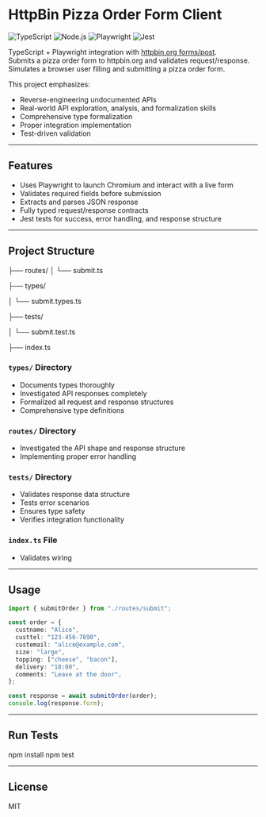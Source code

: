 # HttpBin Pizza Order Form Client
![TypeScript](https://img.shields.io/badge/TypeScript-deepskyblue)
![Node.js](https://img.shields.io/badge/Node.js-green)
![Playwright](https://img.shields.io/badge/Play-wright-red?labelColor=green)
![Jest](https://img.shields.io/badge/Jest-maroon)

TypeScript + Playwright integration with [httpbin.org forms/post](https://httpbin.org/forms/post).  
Submits a pizza order form to httpbin.org and validates request/response. Simulates a browser user filling and submitting a pizza order form.

This project emphasizes:

- Reverse-engineering undocumented APIs
- Real-world API exploration, analysis, and formalization skills
- Comprehensive type formalization
- Proper integration implementation
- Test-driven validation

---

## Features

- Uses Playwright to launch Chromium and interact with a live form
- Validates required fields before submission
- Extracts and parses JSON response
- Fully typed request/response contracts
- Jest tests for success, error handling, and response structure

---

## Project Structure


├── routes/
│ └── submit.ts

├── types/

│ └── submit.types.ts

├── tests/

│ └── submit.test.ts

├── index.ts

### `types/` Directory

- Documents types thoroughly
- Investigated API responses completely
- Formalized all request and response structures
- Comprehensive type definitions

### `routes/` Directory

- Investigated the API shape and response structure
- Implementing proper error handling

### `tests/` Directory

- Validates response data structure
- Tests error scenarios
- Ensures type safety
- Verifies integration functionality

### `index.ts` File

- Validates wiring

---

## Usage

```ts
import { submitOrder } from "./routes/submit";

const order = {
  custname: "Alice",
  custtel: "123-456-7890",
  custemail: "alice@example.com",
  size: "large",
  topping: ["cheese", "bacon"],
  delivery: "18:00",
  comments: "Leave at the door",
};

const response = await submitOrder(order);
console.log(response.form);
```

---

## Run Tests

npm install
npm test

---

## License

MIT

